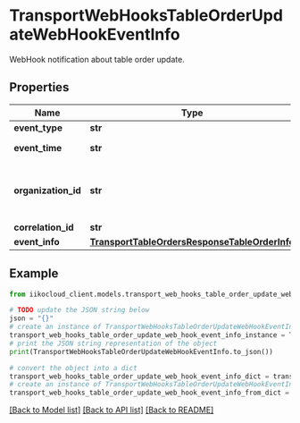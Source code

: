 # TransportWebHooksTableOrderUpdateWebHookEventInfo

WebHook notification about table order update.

## Properties

Name | Type | Description | Notes
------------ | ------------- | ------------- | -------------
**event_type** | **str** | Event type. | [optional] 
**event_time** | **str** | Event date and time (UTC). | [optional] 
**organization_id** | **str** | Organization ID.                Can be obtained by &#x60;/organizations&#x60; operation. | [optional] 
**correlation_id** | **str** | Operation ID. | [optional] 
**event_info** | [**TransportTableOrdersResponseTableOrderInfo**](TransportTableOrdersResponseTableOrderInfo.md) | Event details. | [optional] 

## Example

```python
from iikocloud_client.models.transport_web_hooks_table_order_update_web_hook_event_info import TransportWebHooksTableOrderUpdateWebHookEventInfo

# TODO update the JSON string below
json = "{}"
# create an instance of TransportWebHooksTableOrderUpdateWebHookEventInfo from a JSON string
transport_web_hooks_table_order_update_web_hook_event_info_instance = TransportWebHooksTableOrderUpdateWebHookEventInfo.from_json(json)
# print the JSON string representation of the object
print(TransportWebHooksTableOrderUpdateWebHookEventInfo.to_json())

# convert the object into a dict
transport_web_hooks_table_order_update_web_hook_event_info_dict = transport_web_hooks_table_order_update_web_hook_event_info_instance.to_dict()
# create an instance of TransportWebHooksTableOrderUpdateWebHookEventInfo from a dict
transport_web_hooks_table_order_update_web_hook_event_info_from_dict = TransportWebHooksTableOrderUpdateWebHookEventInfo.from_dict(transport_web_hooks_table_order_update_web_hook_event_info_dict)
```
[[Back to Model list]](../README.md#documentation-for-models) [[Back to API list]](../README.md#documentation-for-api-endpoints) [[Back to README]](../README.md)



